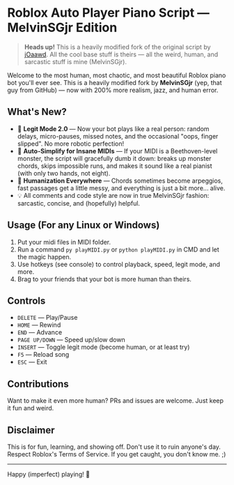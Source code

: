 # Roblox Auto Player Piano Script — MelvinSGjr Edition

> **Heads up!** This is a heavily modified fork of the original script by [jOaawd](https://github.com/jOaawd/Roblox-Python-AutoPlayer). All the cool base stuff is theirs — all the weird, human, and sarcastic stuff is mine (MelvinSGjr).

Welcome to the most human, most chaotic, and most beautiful Roblox piano bot you'll ever see. This is a heavily modified fork by **MelvinSGjr** (yep, that guy from GitHub) — now with 200% more realism, jazz, and human error.

## What's New?
- 🤖 **Legit Mode 2.0** — Now your bot plays like a real person: random delays, micro-pauses, missed notes, and the occasional "oops, finger slipped". No more robotic perfection!
- 🎹 **Auto-Simplify for Insane MIDIs** — If your MIDI is a Beethoven-level monster, the script will gracefully dumb it down: breaks up monster chords, skips impossible runs, and makes it sound like a real pianist (with only two hands, not eight).
- 🧠 **Humanization Everywhere** — Chords sometimes become arpeggios, fast passages get a little messy, and everything is just a bit more... alive.
- 💡 All comments and code style are now in true MelvinSGjr fashion: sarcastic, concise, and (hopefully) helpful.

## Usage (For any Linux or Windows)
1. Put your midi files in MIDI folder.
2. Run a command `py playMIDI.py` or `python playMIDI.py` in CMD and let the magic happen.
3. Use hotkeys (see console) to control playback, speed, legit mode, and more.
4. Brag to your friends that your bot is more human than theirs.

## Controls
- `DELETE` — Play/Pause
- `HOME` — Rewind
- `END` — Advance
- `PAGE UP/DOWN` — Speed up/slow down
- `INSERT` — Toggle legit mode (become human, or at least try)
- `F5` — Reload song
- `ESC` — Exit

## Contributions
Want to make it even more human? PRs and issues are welcome. Just keep it fun and weird.

## Disclaimer
This is for fun, learning, and showing off. Don't use it to ruin anyone's day. Respect Roblox's Terms of Service. If you get caught, you don't know me. ;)

---

Happy (imperfect) playing! 🎼
